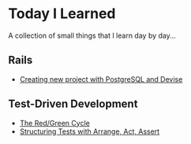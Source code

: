 # Today I Learned

A collection of small things that I learn day by day...

## Rails
- [Creating new project with PostgreSQL and Devise](Rails/Creating-New-Project-with-PostgreSQL-and-Devise.md) 

## Test-Driven Development
- [The Red/Green Cycle](TDD/The-Red-Green-Cycle.md) 
- [Structuring Tests with Arrange, Act, Assert](TDD/Arrange-Act-Assert.md)